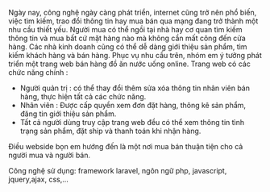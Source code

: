Ngày nay, công nghệ ngày càng phát triển, internet cũng trở nên phổ biến, việc tìm kiếm, trao đổi thông tin hay mua bán qua mạng đang trở thành một nhu cầu thiết yếu. Người mua có thể ngồi tại nhà hay cơ quan tìm kiếm thông tin và mua bất cứ mặt hàng nào mà không cần mất công đến cửa hàng. Các nhà kinh doanh cũng có thể dễ dàng giới thiệu sản phẩm, tìm kiếm khách hàng và bán hàng. Phục vụ nhu cầu trên, nhóm em ý tưởng phát triển một trang web bán hàng đồ ăn nước uống online. Trang web có các chức năng chính :
- Người quản trị : có thể thay đổi thêm sửa xóa thông tin nhân viên bán hàng, thực hiện tất cả các chức năng.
- Nhân viên : Được cấp quyền xem đơn đặt hàng, thông kê sản phẩm, đăng tin giới thiệu sản phẩm.
- Tất cả người dùng truy cập trang web đều có thể xem thông tin tình trạng sản phẩm, đặt ship và thanh toán khi nhận hàng.

Điều webside bọn em hướng đến là một nơi mua bán thuận tiện cho cả người mua và người bán.

Công nghệ sử dụng: framework laravel, ngôn ngữ php, javascript, jquery,ajax, css,...
